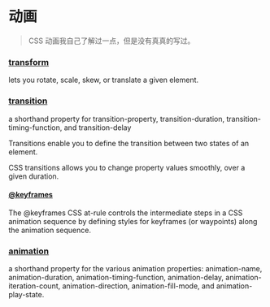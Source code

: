 # 动画

> CSS 动画我自己了解过一点，但是没有真真的写过。

### [transform](https://developer.mozilla.org/en-US/docs/Web/CSS/transform)

lets you rotate, scale, skew, or translate a given element.

### [transition](https://developer.mozilla.org/en-US/docs/Web/CSS/transition)

a shorthand property for transition-property, transition-duration, transition-timing-function, and transition-delay

Transitions enable you to define the transition between two states of an element.

CSS transitions allows you to change property values smoothly, over a given duration.

#### [@keyframes](https://developer.mozilla.org/en-US/docs/Web/CSS/@keyframes)

The @keyframes CSS at-rule controls the intermediate steps in a CSS animation sequence by defining styles for keyframes (or waypoints) along the animation sequence.

### [animation](https://developer.mozilla.org/en-US/docs/Web/CSS/animation)

a shorthand property for the various animation properties: animation-name, animation-duration, animation-timing-function, animation-delay, animation-iteration-count, animation-direction, animation-fill-mode, and animation-play-state.
